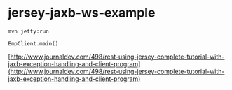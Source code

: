 # jersey-jaxb-ws-example

`mvn jetty:run`

`EmpClient.main()`

[http://www.journaldev.com/498/rest-using-jersey-complete-tutorial-with-jaxb-exception-handling-and-client-program](http://www.journaldev.com/498/rest-using-jersey-complete-tutorial-with-jaxb-exception-handling-and-client-program)